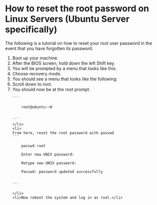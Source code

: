 # How to reset the root password on Linux Servers (Ubuntu Server specifically)

The following is a tutorial on how to reset your root user password in the event that you have forgotten its password.

<ol>
	<li>Boot up your machine.</li>
	<li>After the BIOS screen, hold down the left Shift key.</li>
	<li>You will be prompted by a menu that looks like this:</li>
	<li>Choose recovery mode.</li>
	<li>You should see a menu that looks like the following:</li>
	<li>Scroll down to root.</li>
	<li>
	You should now be at the root prompt.

	```

		root@ubuntu:~#


	```
	</li>
	<li>
	From here, reset the root password with passwd
	```

		passwd root

		Enter new UNIX password:

		Retype new UNIX password:

		Passwd: password updated successfully


	```
		
	</li>
	<li>Now reboot the system and log in as root.</li>
</ol>
